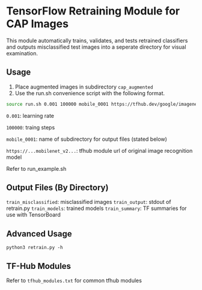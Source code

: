 # TensorFlow Retraining Module for CAP Images

This module automatically trains, validates, and tests retrained classifiers and outputs misclassified test images into a seperate directory for visual examination.

## Usage
1. Place augmented images in subdirectory `cap_augmented`
2. Use the run.sh convenience script with the following format.
```bash
source run.sh 0.001 100000 mobile_0001 https://tfhub.dev/google/imagenet/mobilenet_v2_140_224/feature_vector/1
```
`0.001`: learning rate

`100000`: traing steps

`mobile_0001`: name of subdirectory for output files (stated below)

`https://...mobilenet_v2...`: tfhub module url of original image recognition model

Refer to run_example.sh


## Output Files (By Directory)
`train_misclassified`: misclassified images
`train_output`: stdout of retrain.py
`train_models`: trained models
`train_summary`: TF summaries for use with TensorBoard


## Advanced Usage
```
python3 retrain.py -h
```

## TF-Hub Modules
Refer to `tfhub_modules.txt` for common tfhub modules
